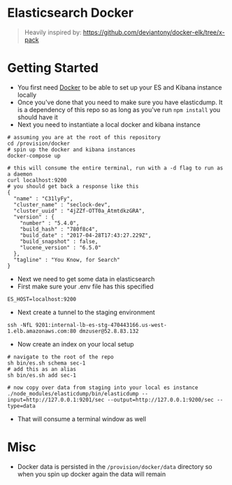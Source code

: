 Elasticsearch Docker
====================
> Heavily inspired by: https://github.com/deviantony/docker-elk/tree/x-pack

# Getting Started
* You first need [Docker](https://www.docker.com/docker-mac) to be able to set
up your ES and Kibana instance locally
* Once you've done that you need to make sure you have elasticdump. It is a
dependency of this repo so as long as you've run `npm install` you should have it
* Next you need to instantiate a local docker and kibana instance
```
# assuming you are at the root of this repository
cd /provision/docker
# spin up the docker and kibana instances
docker-compose up

# this will consume the entire terminal, run with a -d flag to run as a daemon
curl localhost:9200
# you should get back a response like this
{
  "name" : "C31lyFy",
  "cluster_name" : "seclock-dev",
  "cluster_uuid" : "4jZZf-OTT0a_AtmtdkzGRA",
  "version" : {
    "number" : "5.4.0",
    "build_hash" : "780f8c4",
    "build_date" : "2017-04-28T17:43:27.229Z",
    "build_snapshot" : false,
    "lucene_version" : "6.5.0"
  },
  "tagline" : "You Know, for Search"
}
```
* Next we need to get some data in elasticsearch
* First make sure your .env file has this specified
```
ES_HOST=localhost:9200
```
* Next create a tunnel to the staging environment
```
ssh -NfL 9201:internal-lb-es-stg-470443166.us-west-1.elb.amazonaws.com:80 dmzuser@52.8.83.132
```
* Now create an index on your local setup
```
# navigate to the root of the repo
sh bin/es.sh schema sec-1
# add this as an alias
sh bin/es.sh add sec-1

# now copy over data from staging into your local es instance
./node_modules/elasticdump/bin/elasticdump --input=http://127.0.0.1:9201/sec --output=http://127.0.0.1:9200/sec --type=data
```
* That will consume a terminal window as well

# Misc
* Docker data is persisted in the `/provision/docker/data` directory
so when you spin up docker again the data will remain
